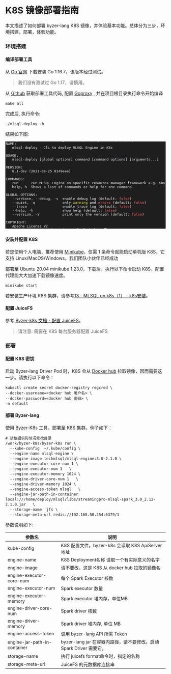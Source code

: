 # K8S 镜像部署指南

本文描述了如何部署 byzer-lang K8S 镜像，并体验基本功能。总体分为三步，环境搭建，部署，体验功能。

### 环境搭建

#### 编译部署工具

从 [Go 官网](https://golang.org/dl/) 下载安装 Go 1.16.7，该版本经过测试。

> 我们没有测试过 Go 1.17，请慎用。

从 [Github](https://github.com/byzer-org/byzer-k8s) 获取部署工具代码, 配置 [Goproxy](https://github.com/goproxy/goproxy.cn) ,
并在项目根目录执行命令开始编译

```shell
make all
``` 

完成后, 执行命令:

```shell
./mlsql-deploy -h
```

结果如下图:

  <img src="/byzer-lang/zh-cn/installation/containerized_deployment/images/kolo-k8s_help.PNG" alt="mlsql-deploy_help"/>

#### 安装并配置 K8S

若您使用个人电脑，推荐使用 [Minikube](https://minikube.sigs.k8s.io/docs/)，仅需 1 条命令就能启动单机版 K8S，它支持 Linux/MacOS/Windows。我们团队小伙伴已经成功

部署至 Ubuntu 20.04 minikube 1.23.0。下载后，执行以下命令启动 K8S，配置代理能大大加速下载镜像速度。

```shell
minikube start
```

若安装生产环境 K8S 集群，请参考[13 - MLSQL on k8s（1） - k8s安装](https://mp.weixin.qq.com/s?__biz=MzI5NzEwODUwNw==&mid=2247483782&idx=1&sn=642b036caf8ab6a07ae7cdebe347acc3&chksm=ecbb54f2dbccdde4f6555f4e1c62403f073cf4e50d6aa66034700b2d9a8f97361857e518edc1&scene=21#wechat_redirect)。

#### 配置 JuiceFS

参考 [Byzer-k8s 文档 - 配置 JuiceFS](https://github.com/byzer-org/byzer-k8s#juicefs-file-system-setup)。

> 请注意: 需要在 K8S 每台服务器配置 JuiceFS

### 部署

#### 配置 K8S 密钥

启动 Byzer-lang Driver Pod 时，K8S 会从 [Docker hub](https://hub.docker.com/) 拉取镜像，因而需要这一步。请执行以下命令：

```shell
kubectl create secret docker-registry regcred \
--docker-username=<docker hub 用户名> \
--docker-password=<docker hub 密码> \
-n default
```

#### 部署 Byzer-lang

使用 Byzer-K8s 工具，部署至 K8S 集群。例子如下：

```shell
# 请根据实际情况修改目录 
/work/byzer-k8s/byzer-k8s run \
  --kube-config  ~/.kube/config \
  --engine-name mlsql-engine \
  --engine-image techmlsql/mlsql-engine:3.0-2.1.0 \
  --engine-executor-core-num 1 \
  --engine-executor-num 1   \
  --engine-executor-memory 1024 \
  --engine-driver-core-num 1   \
  --engine-driver-memory 1024 \
  --engine-access-token mlsql   \
  --engine-jar-path-in-container local:///home/deploy/mlsql/libs/streamingpro-mlsql-spark_3.0_2.12-2.1.0.jar   \
  --storage-name  jfs \
  --storage-meta-url redis://192.168.50.254:6379/1
```

参数说明如下:

| 参数名                          | 说明                                             |
|------------------------------|------------------------------------------------|
| kube-config                  | K8S 配置文件。byzer-k8s 会读取 K8S ApiServer 地址         |
| engine-name                  | K8S Deployment名称 请取一个有实际意义的名字                  |
| engine-image                 | 请不要改，这是 K8S 从 docker hub 拉取的镜像名                |
| engine-executor-core-num     | 每个 Spark Executor 核数                           |
| engine-executor-num          | Spark executor 数量                              |
| engine-executor-memory       | Spark executor 堆内存，单位MB                        |
| engine-driver-core-num       | Spark driver 核数                                |
| engine-driver-memory         | Spark driver 堆内存, 单位 MB                         |
| engine-access-token          | 调用 byzer-lang API 所需 Token                      |
| engine-jar-path-in-container | byzer-lang jar 在容器内路径，请不要修改。启动 Spark Driver 需要它。 |
| storage-name                 | 执行 juicefs format命令时，指定的名称                     |
| storage-meta-url             | JuiceFS 的元数据库连接串                               |


